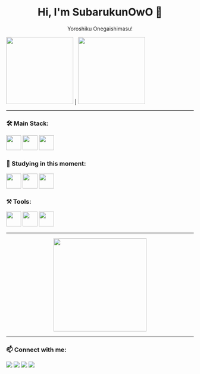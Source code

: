 <h1 align="center">Hi, I'm SubarukunOwO 🚀</h1>

<p align="center">Yoroshiku Onegaishimasu!</p>

<p align="center">

<img src="https://github-readme-stats.vercel.app/api?username=Subarukunowo&show_icons=true&theme=radical" height="180"/> | <img src="https://github-readme-stats.vercel.app/api/top-langs/?username=Subarukunowo&layout=compact&theme=radical" height="180"/> 


</p>

---

### 🛠️ Main Stack:
<p>
  <img src="https://cdn.jsdelivr.net/gh/devicons/devicon/icons/java/java-original.svg" width="40" />
  <img src="https://cdn.jsdelivr.net/gh/devicons/devicon/icons/kotlin/kotlin-original.svg" width="40" />
  <img src="https://cdn.jsdelivr.net/gh/devicons/devicon/icons/laravel/laravel-plain.svg" width="40" height="40"/>

       
</p>

### 📘 Studying in this moment:
<p>
  <img src="https://cdn.jsdelivr.net/gh/devicons/devicon/icons/flutter/flutter-original.svg" width="40" />
  <img src="https://cdn.jsdelivr.net/gh/devicons/devicon/icons/dart/dart-original.svg" width="40" />
  <img src="https://cdn.jsdelivr.net/gh/devicons/devicon/icons/cplusplus/cplusplus-original.svg" width="40" />
</p>

### ⚒️ Tools:
<p>
  <img src="https://cdn.jsdelivr.net/gh/devicons/devicon/icons/vscode/vscode-original.svg" width="40" />
  <img src="https://cdn.jsdelivr.net/gh/devicons/devicon/icons/git/git-original.svg" width="40" />
  <img src="https://cdn.jsdelivr.net/gh/devicons/devicon/icons/androidstudio/androidstudio-original.svg" width="40" />
</p>

---

<p align="center">
  <img src="[https://i.imgur.com/jx17oHT.gif](https://ih1.redbubble.net/image.4430053313.8935/bg,f8f8f8-flat,750x,075,f-pad,750x1000,f8f8f8.jpg)" width="250px" />
</p>

---

### 📫 Connect with me:
<p>
  <a href="https://instagram.com/Subarukunowo"><img src="https://img.shields.io/badge/Instagram-E4405F?style=for-the-badge&logo=instagram&logoColor=white"/></a>
  <a href="https://github.com/Subarukunowo"><img src="https://img.shields.io/badge/GitHub-100000?style=for-the-badge&logo=github&logoColor=white"/></a>
  <a href="mailto:sandymuliakesuma@gmail.com"><img src="https://img.shields.io/badge/Gmail-D14836?style=for-the-badge&logo=gmail&logoColor=white"/></a>
  <a href="[https://www.linkedin.com/in/yourusername/](https://www.linkedin.com/in/sandy-mulia-kesuma-b797b12b2/)"><img src="https://img.shields.io/badge/LinkedIn-0077B5?style=for-the-badge&logo=linkedin&logoColor=white"/></a>
</p>
